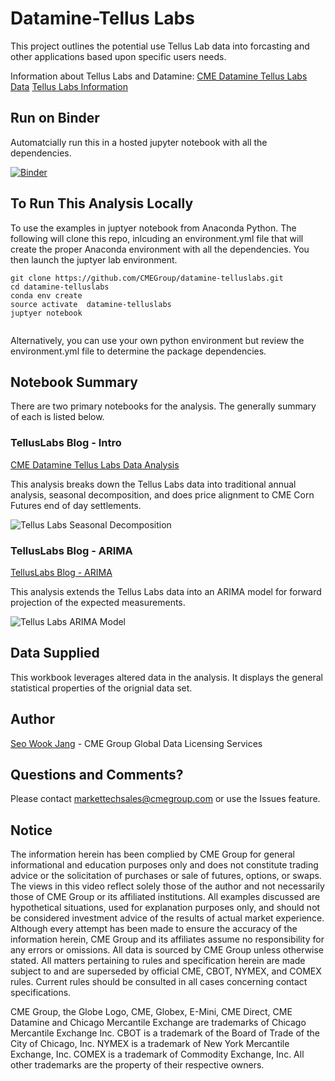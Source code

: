 # Datamine-Tellus Labs

This project outlines the potential use Tellus Lab data into forcasting and other
applications based upon specific users needs.

Information about Tellus Labs and Datamine:
[CME Datamine Tellus Labs Data](https://www.cmegroup.com/market-data/tellus-labs.html "CME Datamine Tellus Lab Data")
[Tellus Labs Information](https://telluslabs.com/ "Tellus Labs Homepage")


<!---
Insert Image of Seasonality Decom from Analysis
![alt text](http://url/to/img.png)
--->
## Run on Binder
Automatcially run this in a hosted jupyter notebook with all the dependencies.  

[![Binder](https://mybinder.org/badge.svg)](https://mybinder.org/v2/gh/CMEGroup/datamine-telluslabs/master)


## To Run This Analysis Locally

To use the examples in juptyer notebook from Anaconda Python.  The following will clone this repo, inlcuding an environment.yml file that will create the proper Anaconda environment with all the dependencies.  You then launch the juptyer lab environment.  

```
git clone https://github.com/CMEGroup/datamine-telluslabs.git
cd datamine-telluslabs
conda env create
source activate  datamine-telluslabs
juptyer notebook


```
Alternatively, you can use your own python environment but review the environment.yml file to determine the package dependencies.

## Notebook Summary

There are two primary notebooks for the analysis.  The generally summary of each is listed below.

### TellusLabs Blog - Intro
[CME Datamine Tellus Labs Data Analysis](https://github.com/CMEGroup/datamine-telluslabs/blob/master/TellusLabs-Intro.ipynb "Tellus Intro Analysis")

This analysis breaks down the Tellus Labs data into traditional annual analysis, seasonal decomposition, and does price
alignment to CME Corn Futures end of day settlements.


![Tellus Labs Seasonal Decomposition](https://github.com/CMEGroup/datamine-telluslabs/blob/master/image/TellusLabSeasonalDecomp.png)




### TellusLabs Blog - ARIMA
[TellusLabs Blog - ARIMA](https://github.com/CMEGroup/datamine-telluslabs/blob/master/TellusLabs-ARIMA.ipynb "Tellus ARIMA Analysis")


This analysis extends the Tellus Labs data into an ARIMA model for forward projection of the expected measurements.  


![Tellus Labs ARIMA Model](https://github.com/CMEGroup/datamine-telluslabs/blob/master/image/TellusLabARIMAPrediction.png)





## Data Supplied
This workbook leverages altered data in the analysis. It displays the general statistical 
properties of the orignial data set.

## Author
[Seo Wook Jang](https://github.com/sjangcme) - CME Group Global Data Licensing Services

## Questions and Comments?
Please contact markettechsales@cmegroup.com or use the Issues feature.

## Notice
The information herein has been complied by CME Group for general informational and education purposes only and does not constitute trading advice or the solicitation of purchases or sale of futures, options, or swaps. The views in this video reflect solely those of the author and not necessarily those of CME Group or its affiliated institutions. All examples discussed are hypothetical situations, used for explanation purposes only, and should not be considered investment advice of the results of actual market experience. Although every attempt has been made to ensure the accuracy of the information herein, CME Group and its affiliates assume no responsibility for any errors or omissions. All data is sourced by CME Group unless otherwise stated. All matters pertaining to rules and specification herein are made subject to and are superseded by official CME, CBOT, NYMEX, and COMEX rules. Current rules should be consulted in all cases concerning contact specifications.
 
CME Group, the Globe Logo, CME, Globex, E-Mini, CME Direct, CME Datamine and Chicago Mercantile Exchange are trademarks of Chicago Mercantile Exchange Inc.  CBOT is a trademark of the Board of Trade of the City of Chicago, Inc.  NYMEX is a trademark of New York Mercantile Exchange, Inc.  COMEX is a trademark of Commodity Exchange, Inc. All other trademarks are the property of their respective owners.
